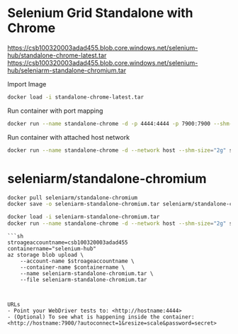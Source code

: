 # Selenium Grid Standalone with Chrome

<https://csb100320003adad455.blob.core.windows.net/selenium-hub/standalone-chrome-latest.tar>
<https://csb100320003adad455.blob.core.windows.net/selenium-hub/seleniarm-standalone-chromium.tar>

Import Image
```sh
docker load -i standalone-chrome-latest.tar
```

Run container with port mapping
```sh
docker run --name standalone-chrome -d -p 4444:4444 -p 7900:7900 --shm-size="2g" selenium/standalone-chrome:latest
```

Run container with attached host network
```sh
docker run --name standalone-chrome -d --network host --shm-size="2g" selenium/standalone-chrome:latest
```


# seleniarm/standalone-chromium
```sh
docker pull seleniarm/standalone-chromium
docker save -o seleniarm-standalone-chromium.tar seleniarm/standalone-chromium
```
```sh
docker load -i seleniarm-standalone-chromium.tar
docker run --name standalone-chrome -d --network host --shm-size="2g" seleniarm/standalone-chromium:latest
````

```
```sh
stroageaccountname=csb100320003adad455
containername="selenium-hub"
az storage blob upload \
    --account-name $stroageaccountname \
    --container-name $containername \
    --name seleniarm-standalone-chromium.tar \
    --file seleniarm-standalone-chromium.tar
```
```


URLs
- Point your WebDriver tests to: <http://hostname:4444>
- (Optional) To see what is happening inside the container: <http://hostname:7900/?autoconnect=1&resize=scale&password=secret⁠>